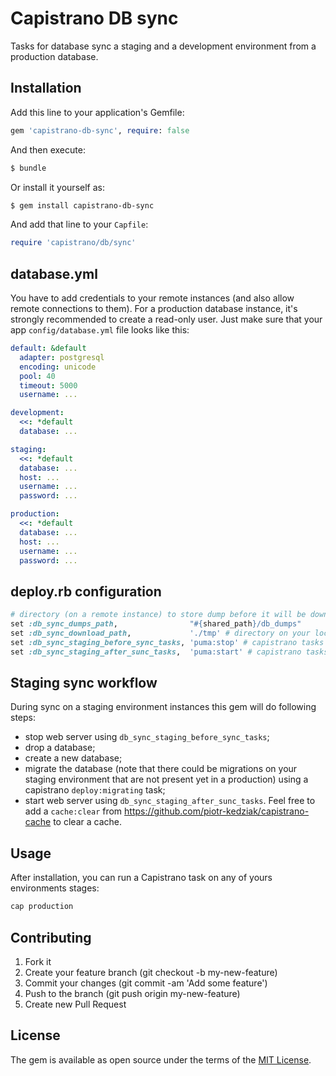 # Capistrano DB sync
Tasks for database sync a staging and a development environment from a production database.

## Installation
Add this line to your application's Gemfile:

```ruby
gem 'capistrano-db-sync', require: false
```

And then execute:
```bash
$ bundle
```

Or install it yourself as:
```bash
$ gem install capistrano-db-sync
```

And add that line to your `Capfile`:
```ruby
require 'capistrano/db/sync'
```

## database.yml
You have to add credentials to your remote instances (and also allow remote connections to them). For a production database instance, it's strongly recommended to create a read-only user.
Just make sure that your app `config/database.yml` file looks like this:
```yaml
default: &default
  adapter: postgresql
  encoding: unicode
  pool: 40
  timeout: 5000
  username: ...

development:
  <<: *default
  database: ...

staging:
  <<: *default
  database: ...
  host: ...
  username: ...
  password: ...

production:
  <<: *default
  database: ...
  host: ...
  username: ...
  password: ...
```

## deploy.rb configuration
```ruby
# directory (on a remote instance) to store dump before it will be downloaded
set :db_sync_dumps_path,                "#{shared_path}/db_dumps"
set :db_sync_download_path,             './tmp' # directory on your local mashine to store downloaded dump
set :db_sync_staging_before_sync_tasks, 'puma:stop' # capistrano tasks that will be executed on a staging environment before db sync
set :db_sync_staging_after_sunc_tasks,  'puma:start' # capistrano tasks that will be executed on a staging environment after db sync
```

## Staging sync workflow
During sync on a staging environment instances this gem will do following steps:
- stop web server using `db_sync_staging_before_sync_tasks`;
- drop a database;
- create a new database;
- migrate the database (note that there could be migrations on your staging environment that are not present yet in a production) using a capistrano `deploy:migrating` task;
- start web server using `db_sync_staging_after_sunc_tasks`. Feel free to add a `cache:clear` from https://github.com/piotr-kedziak/capistrano-cache to clear a cache.

## Usage
After installation, you can run a Capistrano task on any of yours environments stages:
```bash
cap production
```

## Contributing
1. Fork it
2. Create your feature branch (git checkout -b my-new-feature)
3. Commit your changes (git commit -am 'Add some feature')
4. Push to the branch (git push origin my-new-feature)
5. Create new Pull Request

## License
The gem is available as open source under the terms of the [MIT License](http://opensource.org/licenses/MIT).
